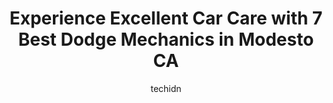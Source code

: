 ---
layout: ampstory
image: https://images.unsplash.com/photo-1630381796593-6b72c570dc43?ixlib=rb-4.0.3&ixid=MnwxMjA3fDB8MHxwaG90by1wYWdlfHx8fGVufDB8fHx8&auto=format&fit=crop&w=640&h=853&q=80
author: techidn
featured: false
description: When it comes to maintaining and repairing your vehicle in Modesto CA, USA, you deserve nothing but the best. Thats why the 7 best Dodge Mechanic in the area are here to offer their experti
title: Experience Excellent Car Care with 7 Best Dodge Mechanics in Modesto CA
cover:
   title: Experience Excellent Car Care with 7 Best Dodge Mechanics in Modesto CA
   subtitle: Rickpate
   background: https://images.unsplash.com/photo-1630381796593-6b72c570dc43?ixlib=rb-4.0.3&ixid=MnwxMjA3fDB8MHxwaG90by1wYWdlfHx8fGVufDB8fHx8&auto=format&fit=crop&w=640&h=853&q=80

pages: 
 - layout: thirds
   top: <h1>#1 Motor Motion Automotive</h1>
   bottom: "<p>So I recently revisited the shop for a diagnosis on my Camaro I had initially ran into problems with the idle as it would flare very high and also very low  ultimately ca</p>"
   background: https://www.knot35.com/toplist/wp-content/uploads/2023/06/best-dodge-mechanic-1-in-modesto-ca-1685835194.jpeg
   backgroundblur: true
 - layout: thirds
   top: <h1>#2 The Auto Shop</h1>
   bottom: "<p>129 E Orangeburg Ave, Modesto, CA 95350, United States</p>"
   background: https://www.knot35.com/toplist/wp-content/uploads/2023/06/best-dodge-mechanic-2-in-modesto-ca-1685835195.jpeg
   cta:
      link: https://www.knot35.com/toplist/experience-excellent-car-care-with-7-best-dodge-mechanics-in-modesto-ca/
      text: Experience Excellent Car Care with 7 Best Dodge Mechanics in Modesto CA
 - layout: thirds
   top: <h1>#3 Europa Motors</h1>
   bottom: "<p>1624 Oakdale Rd, Modesto, CA 95355, United States</p>"
   background: https://www.knot35.com/toplist/wp-content/uploads/2023/06/best-dodge-mechanic-3-in-modesto-ca-1685835195.jpeg
   cta:
      link: https://www.knot35.com/toplist/experience-excellent-car-care-with-7-best-dodge-mechanics-in-modesto-ca/
      text: Experience Excellent Car Care with 7 Best Dodge Mechanics in Modesto CA
 - layout: thirds
   top: <h1>#4 Gateway Automotive</h1>
   bottom: "<p>302 N 9th St, Modesto, CA 95350, United States</p>"
   background: https://images.unsplash.com/photo-1632260260864-caf7fde5ec36?ixlib=rb-4.0.3&ixid=MnwxMjA3fDB8MHxwaG90by1wYWdlfHx8fGVufDB8fHx8&auto=format&fit=crop&w=640&h=853&q=80
   cta:
      link: https://www.knot35.com/toplist/experience-excellent-car-care-with-7-best-dodge-mechanics-in-modesto-ca/
      text: Experience Excellent Car Care with 7 Best Dodge Mechanics in Modesto CA
 - layout: thirds
   top: <h1>#5 Muratallas Auto Repair</h1>
   bottom: "<p>630 6th St, Modesto, CA 95354, United States</p>"
   background: https://images.unsplash.com/photo-1613843873231-1447db182f97?ixlib=rb-4.0.3&ixid=MnwxMjA3fDB8MHxwaG90by1wYWdlfHx8fGVufDB8fHx8&auto=format&fit=crop&w=640&h=853&q=80
   cta:
      link: https://www.knot35.com/toplist/experience-excellent-car-care-with-7-best-dodge-mechanics-in-modesto-ca/
      text: Experience Excellent Car Care with 7 Best Dodge Mechanics in Modesto CA
 - layout: thirds
   top: <h1>#6 Maurices Auto Repair</h1>
   bottom: "<p>1729 Yosemite Blvd, Modesto, CA 95354, United States</p>"
   background: https://images.unsplash.com/photo-1462556791646-c201b8241a94?ixlib=rb-4.0.3&ixid=MnwxMjA3fDB8MHxwaG90by1wYWdlfHx8fGVufDB8fHx8&auto=format&fit=crop&w=640&h=853&q=80
   cta:
      link: https://www.knot35.com/toplist/experience-excellent-car-care-with-7-best-dodge-mechanics-in-modesto-ca/
      text: Experience Excellent Car Care with 7 Best Dodge Mechanics in Modesto CA
 - layout: thirds
   top: <h1>#7 Kyles Auto & Jeep</h1>
   bottom: "<p>1717 Yosemite Blvd, Modesto, CA 95354, United States</p>"
   background: https://images.unsplash.com/photo-1546497974-b213c9efb599?ixlib=rb-4.0.3&ixid=MnwxMjA3fDB8MHxwaG90by1wYWdlfHx8fGVufDB8fHx8&auto=format&fit=crop&w=640&h=853&q=80
   cta:
      link: https://www.knot35.com/toplist/experience-excellent-car-care-with-7-best-dodge-mechanics-in-modesto-ca/
      text: Experience Excellent Car Care with 7 Best Dodge Mechanics in Modesto CA
 - layout: thirds
   middle: Continue reading...
   background: https://images.unsplash.com/photo-1618005182384-a83a8bd57fbe?ixlib=rb-4.0.3&ixid=MnwxMjA3fDB8MHxwaG90by1wYWdlfHx8fGVufDB8fHx8&auto=format&fit=crop&w=640&h=853&q=80
   cta:
      link: https://www.knot35.com/toplist/experience-excellent-car-care-with-7-best-dodge-mechanics-in-modesto-ca/
      text: Experience Excellent Car Care with 7 Best Dodge Mechanics in Modesto CA
      
---